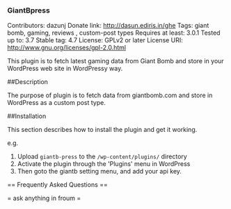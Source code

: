 ### GiantBpress
Contributors: dazunj
Donate link: http://dasun.ediris.in/ghe
Tags: giant bomb, gaming, reviews , custom-post types
Requires at least: 3.0.1
Tested up to: 3.7
Stable tag: 4.7
License: GPLv2 or later
License URI: http://www.gnu.org/licenses/gpl-2.0.html

This plugin is to fetch latest gaming data from Giant Bomb and store in your WordPress web site in WordPressy way.

##Description

The purpose of plugin is to fetch data from giantbomb.com and store in WordPress as a custom post type.


##Installation

This section describes how to install the plugin and get it working.

e.g.

1. Upload `giantb-press` to the `/wp-content/plugins/` directory
1. Activate the plugin through the 'Plugins' menu in WordPress
1. Then goto the giantb setting menu, and add your api key.

== Frequently Asked Questions ==

= ask anything in froum =
